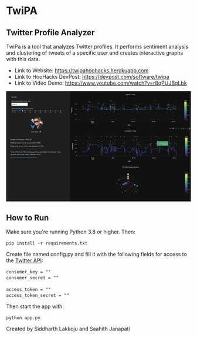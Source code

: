 # TwiPA
## Twitter Profile Analyzer


TwiPa is a tool that analyzes Twitter profiles. It performs sentiment analysis and clustering of tweets of a specific user and creates interactive graphs with this data.

- Link to Website: https://twipahoohacks.herokuapp.com
- Link to HooHacks DevPost: https://devpost.com/software/twipa
- Link to Video Demo: https://www.youtube.com/watch?v=r8qPUJBqLbk


![Screenshot](https://github.com/saahithjanapati/TwiPA/blob/main/screenshot.png)

## How to Run
Make sure you're running Python 3.8 or higher. Then:
```
pip install -r requirements.txt
```
Create file named config.py and fill it with the following fields for access to the [Twitter API](https://developer.twitter.com/en/docs/twitter-api/getting-started/getting-access-to-the-twitter-api):
```
consumer_key = ""
consumer_secret = ""

access_token = ""
access_token_secret = ""
```
Then start the app with:
```
python app.py
```


Created by Siddharth Lakkoju and Saahith Janapati
